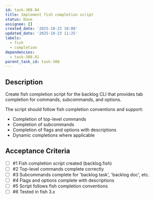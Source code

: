 ```yaml
---
id: task-308.04
title: Implement fish completion script
status: Done
assignee: []
created_date: '2025-10-23 10:08'
updated_date: '2025-10-23 11:25'
labels:
  - fish
  - completion
dependencies:
  - task-308.01
parent_task_id: task-308
---
```


## Description

<!-- SECTION:DESCRIPTION:BEGIN -->
Create fish completion script for the backlog CLI that provides tab completion for commands, subcommands, and options.

The script should follow fish completion conventions and support:
- Completion of top-level commands
- Completion of subcommands
- Completion of flags and options with descriptions
- Dynamic completions where applicable
<!-- SECTION:DESCRIPTION:END -->

## Acceptance Criteria
<!-- AC:BEGIN -->
- [ ] #1 Fish completion script created (backlog.fish)
- [ ] #2 Top-level commands complete correctly
- [ ] #3 Subcommands complete for 'backlog task', 'backlog doc', etc.
- [ ] #4 Flags and options complete with descriptions
- [ ] #5 Script follows fish completion conventions
- [ ] #6 Tested in fish 3.x
<!-- AC:END -->
